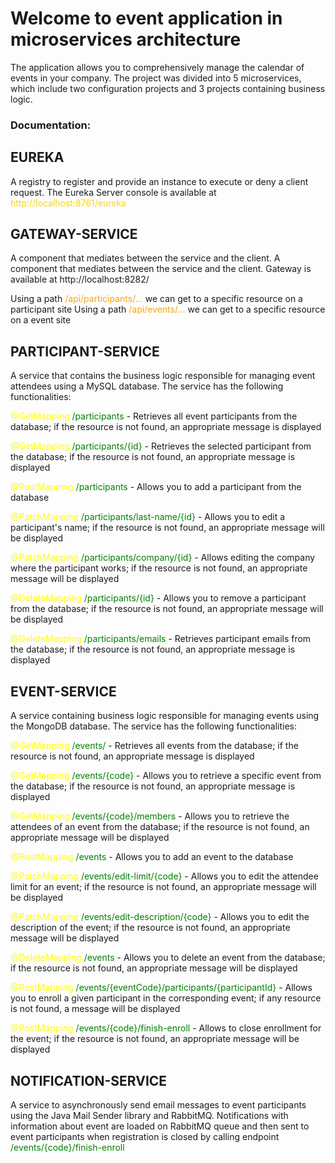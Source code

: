 # Welcome to event application in microservices architecture

The application allows you to comprehensively manage the calendar of events in your company. The project was divided
into 5 microservices, which include two configuration projects and 3 projects containing business logic.

### Documentation:

## EUREKA

A registry to register and provide an instance to execute or deny a client request. The Eureka Server console is
available at <span style="color: gold"> http://localhost:8761/eureka </span>

## GATEWAY-SERVICE

A component that mediates between the service and the client. A component that mediates between the service and the
client. Gateway is available at http://localhost:8282/

Using a path <span style="color: orange"> /api/participants/...</span> we can get to a specific resource on a
participant site Using a path <span style="color: orange"> /api/events/...</span> we can get to a specific resource on a
event site

## PARTICIPANT-SERVICE

A service that contains the business logic responsible for managing event attendees using a MySQL database. The service
has the following functionalities:

<span style="color: yellow">@GetMapping</span> <span style="color: green"> /participants</span> - Retrieves all event
participants from the database; if the resource is not found, an appropriate message is displayed

<span style="color: yellow">@GetMapping</span> <span style="color: green"> /participants/{id}</span> - Retrieves the
selected participant from the database; if the resource is not found, an appropriate message is displayed

<span style="color: yellow">@PostMapping</span> <span style="color: green"> /participants</span> - Allows you to add a
participant from the database

<span style="color: yellow">@PatchMapping</span> <span style="color: green"> /participants/last-name/{id}</span> -
Allows you to edit a participant's name; if the resource is not found, an appropriate message will be displayed

<span style="color: yellow">@PatchMapping</span> <span style="color: green"> /participants/company/{id}</span> - Allows
editing the company where the participant works; if the resource is not found, an appropriate message will be displayed

<span style="color: yellow">@DeleteMapping</span> <span style="color: green"> /participants/{id}</span> - Allows you to
remove a participant from the database; if the resource is not found, an appropriate message will be displayed

<span style="color: yellow">@DeleteMapping</span> <span style="color: green"> /participants/emails</span> - Retrieves
participant emails from the database; if the resource is not found, an appropriate message is displayed

## EVENT-SERVICE

A service containing business logic responsible for managing events using the MongoDB database. The service has the
following functionalities:

<span style="color: yellow">@GetMapping</span> <span style="color: green"> /events/</span> - Retrieves all events from
the database; if the resource is not found, an appropriate message is displayed

<span style="color: yellow">@GetMapping</span> <span style="color: green"> /events/{code}</span> - Allows you to
retrieve a specific event from the database; if the resource is not found, an appropriate message is displayed

<span style="color: yellow">@GetMapping</span> <span style="color: green"> /events/{code}/members</span> - Allows you to
retrieve the attendees of an event from the database; if the resource is not found, an appropriate message will be
displayed

<span style="color: yellow">@PostMapping</span> <span style="color: green"> /events</span> - Allows you to add an event
to the database

<span style="color: yellow">@PatchMapping</span> <span style="color: green"> /events/edit-limit/{code}</span> - Allows
you to edit the attendee limit for an event; if the resource is not found, an appropriate message will be displayed

<span style="color: yellow">@PatchMapping</span> <span style="color: green"> /events/edit-description/{code}</span> -
Allows you to edit the description of the event; if the resource is not found, an appropriate message will be displayed

<span style="color: yellow">@DeleteMapping</span> <span style="color: green"> /events</span> - Allows you to delete an
event from the database; if the resource is not found, an appropriate message will be displayed

<span style="color: yellow">@PostMapping</span> <span style="color: green">
/events/{eventCode}/participants/{participantId}</span> - Allows you to enroll a given participant in the corresponding
event; if any resource is not found, a message will be displayed

<span style="color: yellow">@PostMapping</span> <span style="color: green"> /events/{code}/finish-enroll</span> - Allows
to close enrollment for the event; if the resource is not found, an appropriate message will be displayed

## NOTIFICATION-SERVICE

A service to asynchronously send email messages to event participants using the Java Mail Sender library and RabbitMQ.
Notifications with information about event are loaded on RabbitMQ queue and then sent to event participants when
registration is closed by calling endpoint <span style="color: green"> /events/{code}/finish-enroll</span>



